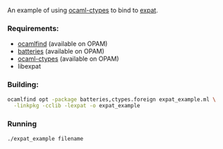 An example of using [ocaml-ctypes][ocaml-ctypes] to bind to [expat].

### Requirements:
* [ocamlfind][ocamlfind] (available on OPAM)
* [batteries][batteries] (available on OPAM)
* [ocaml-ctypes][ocaml-ctypes] (available on OPAM)
* libexpat

### Building:
```bash
ocamlfind opt -package batteries,ctypes.foreign expat_example.ml \
  -linkpkg -cclib -lexpat -o expat_example
```

### Running
```bash
./expat_example filename
```

[ocaml-ctypes]: https://github.com/ocamllabs/ocaml-ctypes
[expat]: http://www.libexpat.org/
[batteries]: http://batteries.forge.ocamlcore.org/
[ocamlfind]: projects.camlcity.org/projects/findlib.html